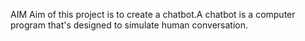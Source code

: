 AIM
Aim of this project is to create a chatbot.A chatbot is a computer program that's designed to simulate human conversation.


